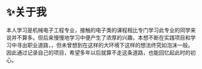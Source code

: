 # ✨关于我
本人学习是机械电子工程专业，接触的电子类的课程相比专门学习此专业的同学来说并不算多。但后来慢慢地学习中便产生了浓厚的兴趣，本想不断在实践项目和学习中寻出职业道路，，但未曾想到在这样的大环境下这样的想法终究如泡沫一般。
因此通过记录自己的项目，希望多年以后就算不走这条道路，也能回忆起此时的初心。
